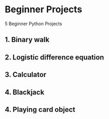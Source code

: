 # Beginner Projects
5 Beginner Python Projects
## 1. Binary walk
## 2. Logistic difference equation
## 3. Calculator
## 4. Blackjack
## 4. Playing card object
